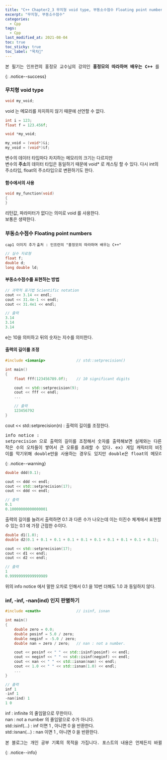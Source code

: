 ```yaml
---
title: "C++ Chapter2_3 무치형 void type, 부동소수점수 Floating point numbers"
excerpt: "무치형, 부동소수점수"
categories:
  - Cpp
tags:
  - Cpp
last_modified_at: 2021-08-04
toc: true
toc_sticky: true
toc_label: "목차👀"
---
```


<pre>본 필기는 인프런의 홍정모 교수님의 강의인 <b>홍정모의 따라하며 배우는 C++</b> 를 듣고 작성합니다.</pre>{: .notice--success}

### 무치형 void type
```cpp
void my_void;	
```
void 는 메모리를 차지하지 않기 때문에 선언할 수 없다.

```cpp
int i = 123;
float f = 123.456f;

void *my_void;

my_void = (void*)&i;	
my_void = (void*)&f;	
```
변수의 데이터 타입마다 차지하는 메모리의 크기는 다르지만    
변수의 **주소**의 데이터 타입은 동일하기 때문에 void* 로 캐스팅 할 수 있다.
다시 int의 주소타입, float의 주소타입으로 변환하기도 한다.

#### 함수에서의 사용
```cpp
void my_function(void)	
{
}
```
리턴값, 파라미터가 없다는 의미로 void 를 사용한다.     
보통은 생략한다.


### 부동소수점수 Floating point numbers
`cap1 이미지 추가`
`출처 : 인프런의 "홍정모의 따라하며 배우는 C++"`

```cpp
// 실수 자료형
float f;
double d;
long double ld;
```
#### 부동소수점수를 표현하는 방법
```cpp
// 과학적 표기법 Scientific notation
cout << 3.14 << endl;
cout << 31.4e-1 << endl;	
cout << 31.4e1 << endl;

// 출력
3.14
3.14
3.14
```
e는 10을 의미하고 뒤의 숫자는 지수를 의미한다. 

#### 출력의 길이를 조정
```cpp
#include <iomanip>              // std::setprecision()

int main()
{
    float fff(123456789.0f);	// 10 significant digits

    cout << std::setprecision(9);	
    cout << fff << endl;	
    ...

    // 출력
    123456792
}
```
cout << std::setprecision(n) : 출력의 길이를 조정한다.

<pre>info notice :
setprecision 으로 출력의 길이를 조정해서 숫자를 출력해보면 실제와는 다른 결과가 나오기도 하는데, 이는 오차로 인한 것이다.    
작은 수의 오차들이 쌓여서 큰 오류를 초래할 수 있다. ex) 게임 캐릭터의 비정상적인 움직임 등    
이를 막기위해 double만을 사용하는 경우도 있지만 double은 float의 메모리의 2배를 차지하기 때문에 아직까지는 부담이 될 수 있다.</pre>{: .notice--warning}

```cpp
double ddd(0.1);

cout << ddd << endl;
cout << std::setprecision(17);
cout << ddd << endl;	

// 출력
0.1
0.10000000000000001
```
출력의 길이를 늘려서 출력하면 0.1 과 다른 수가 나오는데 이는 이진수 체계에서 표현할 수 있는 0.1 에 가장 근접한 수이다.

```cpp
double d1(1.0);
double d2(0.1 + 0.1 + 0.1 + 0.1 + 0.1 + 0.1 + 0.1 + 0.1 + 0.1 + 0.1);

cout << std::setprecision(17);
cout << d1 << endl;
cout << d2 << endl;

// 출력
1
0.99999999999999989
```
위의 info notice 에서 말한 오차로 인해서 0.1 을 10번 더해도 1.0 과 동일하지 않다.

### inf, -inf, -nan(ind) 인지 판별하기
```cpp
#include <cmath>                // isinf, isnan

int main()
{
    double zero = 0.0;
    double posinf = 5.0 / zero;
    double neginf = -5.0 / zero; 
    double nan = zero / zero;	// nan : not a number.

    cout << posinf << " " << std::isinf(posinf) << endl;
    cout << neginf << " " << std::isinf(neginf) << endl;
    cout << nan << " " << std::isnan(nan) << endl;
    cout << 1.0 << " " << std::isnan(1.0) << endl;
    ...
}

// 출력
inf 1
-inf 1
-nan(ind) 1
1 0
```
inf : infinite 의 줄임말으로 무한이다.    
nan : not a number 의 줄임말으로 수가 아니다.    
std::isinf(...) : inf 이면 1 , 아니면 0 을 반환한다.    
std::isnan(...) : nan 이면 1 , 아니면 0 을 반환한다.    


<pre>본 블로그는 개인 공부 기록의 목적을 가집니다. 포스트의 내용은 언제든지 바뀔 수 있습니다.</pre>{: .notice--info}
